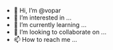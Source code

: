 - 👋 Hi, I’m @vopar
- 👀 I’m interested in ...
- 🌱 I’m currently learning ...
- 💞️ I’m looking to collaborate on ...
- 📫 How to reach me ...

<!---
vopar/vopar is a ✨ special ✨ repository because its `README.md` (this file) appears on your GitHub profile.
You can click the Preview link to take a look at your changes.
--->
